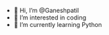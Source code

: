 - 👋 Hi, I’m @Ganeshpatil
- 👀 I’m interested in coding 
- 🌱 I’m currently learning Python 


<!---
Ganeshpatil02/Ganeshpatil02 is a ✨ special ✨ repository because its `README.md` (this file) appears on your GitHub profile.
You can click the Preview link to take a look at your changes.
--->
